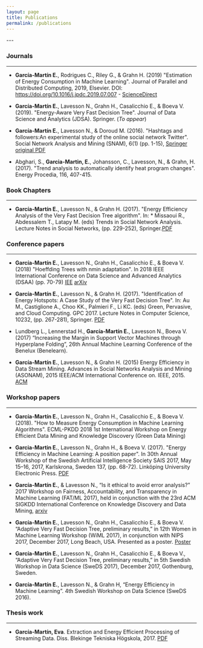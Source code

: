 ```yaml
---
layout: page
title: Publications
permalink: /publications
---
```


<!-- ### Ongoing
 -->---



### Journals
----

* **García-Martín E.**, Rodrigues C., Riley G., & Grahn H.  (2019)  "Estimation of Energy Consumption in Machine Learning". Journal of Parallel and Distributed Computing, 2019, Elsevier. DOI: <https://doi.org/10.1016/j.jpdc.2019.07.007> - [ScienceDirect](https://www.sciencedirect.com/science/article/pii/S0743731518308773)


* **García-Martín E.**, Lavesson N., Grahn H., Casalicchio E., & Boeva V. (2019). "Energy-Aware Very Fast Decision Tree". Journal of Data Science and Analytics (JDSA). Springer. (*To appear*)

* **García-Martín E.**, Lavesson N., & Doroud M. (2016). "Hashtags and followers:An experimental study of the online social network Twitter". Social Network Analysis and Mining (SNAM), 6(1) (pp. 1-15), [Springer original PDF](https://rdcu.be/7BCE)

* Abghari, S., **Garcia-Martin, E.**, Johansson, C., Lavesson, N., & Grahn, H. (2017). "Trend analysis to automatically identify heat program changes". Energy Procedia, 116, 407-415.

### Book Chapters
----   

* **García-Martín E.**, Lavesson N., & Grahn H. (2017). "Energy Efficiency Analysis of the Very Fast Decision Tree algorithm". In: * Missaoui R., Abdessalem T., Latapy M. (eds) Trends in Social Network Analysis. Lecture Notes in Social Networks, (pp. 229-252), Springer.[PDF](http://bth.diva-portal.org/smash/get/diva2:1156925/FULLTEXT01.pdf)



### Conference papers
----

* **García-Martín E.**, Lavesson N., Grahn H., Casalicchio E., & Boeva V. (2018) "Hoeffding Trees with nmin adaptation". In 2018 IEEE International Conference on  Data Science and Advanced Analytics (DSAA) (pp. 70-79) [IEE](https://ieeexplore.ieee.org/abstract/document/8631500) [arXiv](https://arxiv.org/abs/1808.01145)


* **García-Martín E.**, Lavesson N., & Grahn H. (2017). "Identification of Energy Hotspots: A Case Study of the Very Fast Decision Tree". In: Au M., Castiglione A., Choo KK., Palmieri F., Li KC. (eds) Green, Pervasive, and Cloud Computing. GPC 2017. Lecture Notes in Computer Science, 10232, (pp. 267-281), Springer. [PDF](http://bth.diva-portal.org/smash/get/diva2:1156958/FULLTEXT01.pdf)

* Lundberg L., Lennerstad H., **García-Martín E.**, Lavesson N., Boeva V. (2017) “Increasing the Margin in Support Vector Machines through Hyperplane Folding”, 26th Annual Machine Learning Conference of the Benelux (Benelearn).


* **García-Martín E.**, Lavesson N., & Grahn H. (2015) Energy Efficiency in Data Stream Mining. Advances in Social Networks Analysis and Mining (ASONAM), 2015 IEEE/ACM International Conference on. IEEE, 2015. [ACM](https://dl.acm.org/citation.cfm?doid=2808797.2808863)



### Workshop papers
----

* **García-Martín E.**, Lavesson N., Grahn H., Casalicchio E., & Boeva V. (2018). "How to Measure Energy Consumption in Machine Learning Algorithms". ECML-PKDD 2018 1st International Workshop on Energy Efficient Data Mining and Knowledge Discovery (Green Data Mining)

* **Garcia-Martin E.**, Lavesson N., Grahn H., & Boeva V. (2017). "Energy Efficiency in Machine Learning: A position paper". In 30th Annual Workshop of the Swedish Artificial Intelligence Society SAIS 2017, May 15–16, 2017, Karlskrona, Sweden 137, (pp. 68-72). Linköping University Electronic Press. [PDF](http://bth.diva-portal.org/smash/get/diva2:1159323/FULLTEXT01.pdf)

* **García-Martín E.**, & Lavesson N., “Is it ethical to avoid error analysis?” 2017 Workshop on Fairness, Accountability, and Transparency in Machine Learning (FAT/ML 2017), held in conjunction with the 23rd ACM SIGKDD International Conference on Knowledge Discovery and Data Mining, [arxiv](https://arxiv.org/abs/1706.10237)

* **García-Martín E.**, Lavesson N., Grahn H., Casalicchio E., & Boeva V. “Adaptive Very Fast Decision Tree, preliminary results,” in 12th Women in Machine Learning Workshop (WiML 2017), in conjunction with NIPS 2017, December 2017, Long Beach, USA. Presented as a  poster. [Poster](/static/pdf/WiML_AVFDT.pdf)

* **García-Martín E.**, Lavesson N., Grahn H., Casalicchio E., & Boeva V., “Adaptive Very Fast Decision Tree, preliminary results,” in 5th Swedish Workshop in Data Science (SweDS 2017), December 2017, Gothenburg, Sweden.

* **García-Martín E.**, Lavesson N., & Grahn H, “Energy Efficiency in Machine Learning”. 4th Swedish Workshop on Data Science (SweDS 2016).


### Thesis work
----

* **García-Martín, Eva**. Extraction and Energy Efficient Processing of Streaming Data. Diss. Blekinge Tekniska Högskola, 2017. [PDF](http://bth.diva-portal.org/smash/get/diva2:1159312/FULLTEXT02.pdf)
